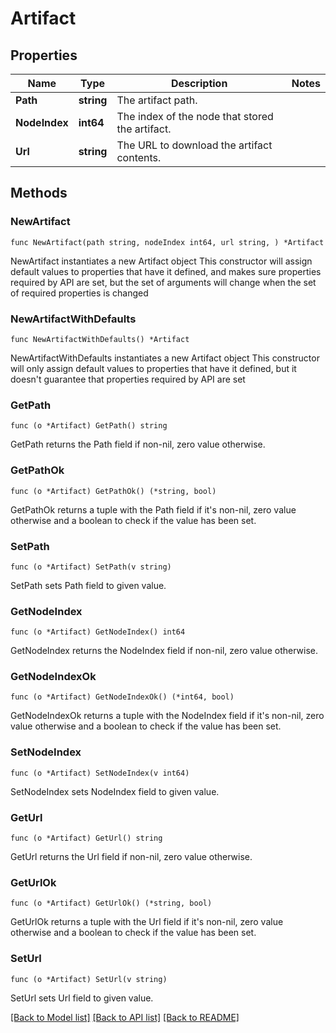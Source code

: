 # Artifact

## Properties

Name | Type | Description | Notes
------------ | ------------- | ------------- | -------------
**Path** | **string** | The artifact path. | 
**NodeIndex** | **int64** | The index of the node that stored the artifact. | 
**Url** | **string** | The URL to download the artifact contents. | 

## Methods

### NewArtifact

`func NewArtifact(path string, nodeIndex int64, url string, ) *Artifact`

NewArtifact instantiates a new Artifact object
This constructor will assign default values to properties that have it defined,
and makes sure properties required by API are set, but the set of arguments
will change when the set of required properties is changed

### NewArtifactWithDefaults

`func NewArtifactWithDefaults() *Artifact`

NewArtifactWithDefaults instantiates a new Artifact object
This constructor will only assign default values to properties that have it defined,
but it doesn't guarantee that properties required by API are set

### GetPath

`func (o *Artifact) GetPath() string`

GetPath returns the Path field if non-nil, zero value otherwise.

### GetPathOk

`func (o *Artifact) GetPathOk() (*string, bool)`

GetPathOk returns a tuple with the Path field if it's non-nil, zero value otherwise
and a boolean to check if the value has been set.

### SetPath

`func (o *Artifact) SetPath(v string)`

SetPath sets Path field to given value.


### GetNodeIndex

`func (o *Artifact) GetNodeIndex() int64`

GetNodeIndex returns the NodeIndex field if non-nil, zero value otherwise.

### GetNodeIndexOk

`func (o *Artifact) GetNodeIndexOk() (*int64, bool)`

GetNodeIndexOk returns a tuple with the NodeIndex field if it's non-nil, zero value otherwise
and a boolean to check if the value has been set.

### SetNodeIndex

`func (o *Artifact) SetNodeIndex(v int64)`

SetNodeIndex sets NodeIndex field to given value.


### GetUrl

`func (o *Artifact) GetUrl() string`

GetUrl returns the Url field if non-nil, zero value otherwise.

### GetUrlOk

`func (o *Artifact) GetUrlOk() (*string, bool)`

GetUrlOk returns a tuple with the Url field if it's non-nil, zero value otherwise
and a boolean to check if the value has been set.

### SetUrl

`func (o *Artifact) SetUrl(v string)`

SetUrl sets Url field to given value.



[[Back to Model list]](../README.md#documentation-for-models) [[Back to API list]](../README.md#documentation-for-api-endpoints) [[Back to README]](../README.md)


